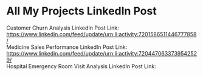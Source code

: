 # All My Projects LinkedIn Post 
Customer Churn Analysis LinkedIn Post Link: https://www.linkedin.com/feed/update/urn:li:activity:7201586511446777858/     
Medicine Sales Performance LinkedIn Post Link: https://www.linkedin.com/feed/update/urn:li:activity:7204470633739542529/       
Hospital Emergency Room Visit Analysis LinkedIn Post Link:
